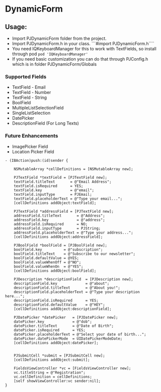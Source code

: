 # DynamicForm

## Usage:
* Import PJDynamicForm folder from the project.
* Import PJDynamicForm.h in your class. ```#import PJDynamicForm.h````
* You need IQKeyboardManager for this to work with TextFields, so install through pod ```pod 'IQKeyboardManager'```
* If you need basic customization you can do that through PJConfig.h which is in folder PJDynamicForm/Globals
### Supported Fields
* TextField - Email
* TextField - Number
* TextField - String
* BoolField
* MultipleListSelectionField
* SingleListSelection
* DatePicker
* DescriptionField (For Long Texts)



### Future Enhancements
* ImagePicker Field
* Location Picker Field


```
- (IBAction)push:(id)sender {

    NSMutableArray *cellDefinitions = [NSMutableArray new];

    PJTextField *textField = [PJTextField new];
    textField.titleText       = @"Email Address";
    textField.isRequired      = YES;
    textField.key             = @"email";
    textField.inputType       = PJEmail;
    textField.placeholderText = @"Type your email...";
    [cellDefinitions addObject:textField];

    PJTextField *addressField = [PJTextField new];
    addressField.titleText       = @"Address";
    addressField.key             = @"address";
    addressField.isRequired      = NO;
    addressField.inputType       = PJString;
    addressField.placeholderText = @"Type your address...";
    [cellDefinitions addObject:addressField];

    PJBoolField *boolField = [PJBoolField new];
    boolField.key          = @"subscription";
    boolField.titleText    = @"Subscribe to our newsletter";
    boolField.defaultValue = @YES;
    boolField.valueWhenOff = @"NO";
    boolField.valueWhenOn  = @"YES";
    [cellDefinitions addObject:boolField];

    PJDescription *descriptionField  = [PJDescription new];
    descriptionField.key             = @"about";
    descriptionField.titleText       = @"About you!";
    descriptionField.placeholderText = @"Type your description here...";
    descriptionField.isRequired      = YES;
    descriptionField.defaultValue    = @"HEY";
    [cellDefinitions addObject:descriptionField];

    PJDatePicker *datePicker   = [PJDatePicker new];
    datePicker.key             = @"dob";
    datePicker.titleText       = @"Date of Birth";
    datePicker.isRequired      = YES;
    datePicker.placeholderText = @"Select your date of birth...";
    datePicker.datePickerMode  = UIDatePickerModeDate;
    [cellDefinitions addObject:datePicker];


    PJSubmitCell *submit = [PJSubmitCell new];
    [cellDefinitions addObject:submit];

    FieldsViewController *vc = [FieldsViewController new];
    vc.titleString = @"Registration";
    vc.cellDefinition = cellDefinitions;
    [self showViewController:vc sender:nil];
}
```

